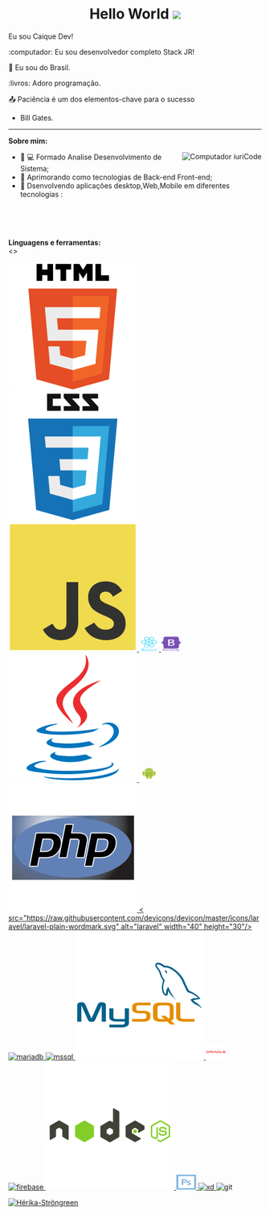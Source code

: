 <h1 align="center">  Hello World <img src=https://github.com/TheDudeThatCode/TheDudeThatCode/blob/master/Assets/Earth.gif width="30"></h1>




 Eu sou Caique Dev!


:computador: Eu sou desenvolvedor completo Stack JR!


:house_with_garden: Eu sou do Brasil.

:livros: Adoro programação.

:outbox_tray: Paciência é um dos elementos-chave para o sucesso
 - Bill Gates.
 

<hr />

**Sobre mim:**

<img src="https://raw.githubusercontent.com/MicaelliMedeiros/micaellimedeiros/master/image/computer-illustration.png" min-width="400px" max-width="400px" largura="400px" align="right" alt="Computador iuriCode">



- 👩 💻 Formado Analise Desenvolvimento de Sistema; 
- 💼 Aprimorando como tecnologias de Back-end Front-end;
- 👾 Dsenvolvendo aplicações desktop,Web,Mobile em diferentes tecnologias : 
  
<br>
<br>
<br>

**Linguagens e ferramentas:**  
<>

<p align="left"> 
<img src="https://raw.githubusercontent.com/devicons/devicon/master/icons/html5/html5-original-wordmark.svg" alt="html5" largura="40" altura="30"/> </a> <img src="https://raw.githubusercontent.com/devicons/devicon/master/icons/css3/css3-original-wordmark.svg" alt=""css3" largura="40" altura="30"/> </a> <a href="https://firebase.google.com/" target="_blank"> <img src=" https://raw.githubusercontent.com/devicons/devicon/master/icons/javascript/javascript-original.svg" alt="javascript" largura="40" altura="30"/> </a> <a href="https://laravel.com/" target="_blank"> <img src ="https://raw.githubusercontent.com/devicons/devicon/master/icons/react/react-original-wordmark.svg" alt="react" width="40" height="30"/> </a> <a href="https://www.sqlite.org/" target="_blank"> <img  src="https://raw.githubusercontent.com/devicons/devicon/master/icons/bootstrap/bootstrap-plain-wordmark.svg" alt="bootstrap" width="40" height="30"/> </a> <a href="https://www.w3schools.com/css/" target="_blank">
<img src="https://raw.githubusercontent.com/devicons/devicon/master/icons/java/java-original.svg" alt="java" largura="40" altura="30"/> </a> <a href="https://developer.mozilla.org/en-US/docs/Web/JavaScript" target="_blank">
<a href="https://developer.android.com" target="_blank">
 <img src="https://raw.githubusercontent.com/devicons/devicon/master/icons/android/android-original-wordmark.svg" alt="android" width="40" height="30"/> </a> <a href="https://getbootstrap.com" target="_blank">
 <img src="https://raw.githubusercontent.com/devicons/devicon/master/icons/php/php-original.svg" alt="php" largura="40" altura="30"/> </a> <a href="https://www.postgresql.org" target="_blank"> < src="https://raw.githubusercontent.com/devicons/devicon/master/icons/laravel/laravel-plain-wordmark.svg" alt="laravel" width="40" height="30"/> </a> <a href="https://mariadb.org/" target="_blank"> <img  src="https://www.vectorlogo.zone/logos/mariadb/mariadb-icon.svg" alt="mariadb" largura="40" altura="30"/> </a> <a href="https://www.mathworks.com/" target="_blank"> <img src="" https://www.svgrepo.com/show/303229/microsoft-sql-server-logo.svg" alt="mssql" largura="40" altura="30"/> </a> <a href="https://www.mysql.com/" target="_blank"> <img src=" https://raw.githubusercontent.com/devicons/devicon/master/icons/mysql/mysql-original-wordmark.svg" alt="mysql" largura="40" altura="30"/> </a> <a href="https://nodejs.org" target="_blank"> <img src="https://raw.githubusercontent.com/devicons/devicon/master/icons/oracle/oracle-original.svg" alt="oracle" width="40" height="30"/> </a> <a href="https://www.photoshop.com/en" target="_blank"> 
<img src="https://www.vectorlogo.zone/logos/firebase/firebase-icon.svg" alt="firebase" largura="40" altura="30"/> </a> <a href="https://git-scm.com/" target="_blank"> 
<img src="https://raw.githubusercontent.com/devicons/devicon/master/icons/nodejs/nodejs-original-wordmark.svg" alt="nodejs" largura="40" altura="30"/> </a> <a href="https://www.oracle.com/" target="_blank"> 
<img src="https://raw.githubusercontent.com/devicons/devicon/master/icons/photoshop/photoshop-line.svg" alt="photoshop" width="40" height="30"/> </a> <a href="https://www.php.net" target="_blank"><img src="https://cdn.worldvectorlogo.com/logos/adobe-xd.svg" alt="xd" largura="40" altura="30"/> </a><img src="https://www.vectorlogo.zone/logos/git-scm/git-scm-icon.svg" alt="git" largura="40" altura="30"/> </a> <a href=" https://www.w3.org/html/" target="_blank"> 

</p>


<p align="left"> <img src="https://komarev.com/ghpvc/?username=strongreen" alt="Hérika-Ströngreen" /> </p>

